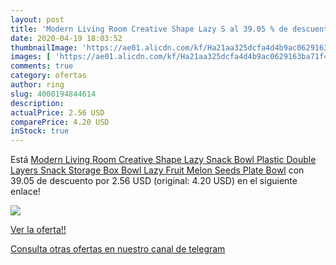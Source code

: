 ```yaml
---
layout: post
title: 'Modern Living Room Creative Shape Lazy S al 39.05 % de descuento'
date: 2020-04-19 18:03:52
thumbnailImage: 'https://ae01.alicdn.com/kf/Ha21aa325dcfa4d4b9ac0629163ba71f4d/Modern-Living-Room-Creative-Shape-Lazy-Snack-Bowl-Plastic-Double-Layers-Snack-Storage-Box-Bowl-Lazy.jpg_350x350._SL200_.jpg'
images: [ 'https://ae01.alicdn.com/kf/Ha21aa325dcfa4d4b9ac0629163ba71f4d/Modern-Living-Room-Creative-Shape-Lazy-Snack-Bowl-Plastic-Double-Layers-Snack-Storage-Box-Bowl-Lazy.jpg_350x350._SL200_.jpg' ]
comments: true
category: ofertas
author: ring
slug: 4000194844614
description:
actualPrice: 2.56 USD
comparePrice: 4.20 USD
inStock: true
---
```


Está [Modern Living Room Creative Shape Lazy Snack Bowl Plastic Double Layers Snack Storage Box Bowl Lazy Fruit Melon Seeds Plate Bowl](https://www.amazon.com/dp/4000194844614/?tag=redken08-20) con 39.05 de descuento por 2.56 USD (original: 4.20 USD) en el siguiente enlace!

[![](https://ae01.alicdn.com/kf/Ha21aa325dcfa4d4b9ac0629163ba71f4d/Modern-Living-Room-Creative-Shape-Lazy-Snack-Bowl-Plastic-Double-Layers-Snack-Storage-Box-Bowl-Lazy.jpg_350x350._SL200_.jpg)](https://www.amazon.com/dp/4000194844614/?tag=redken08-20)

[Ver la oferta!!](https://www.amazon.com/dp/4000194844614/?tag=redken08-20)

[Consulta otras ofertas en nuestro canal de telegram](https://t.me/s/ofertas25)
